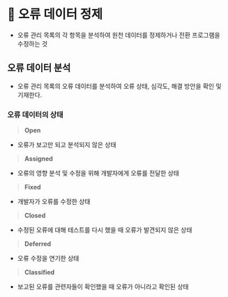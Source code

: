 # 🌟 오류 데이터 정제

- 오류 관리 목록의 각 항목을 분석하여 원천 데이터를 정제하거나 전환 프로그램을 수정하는 것

## 오류 데이터 분석

- 오류 관리 목록의 오류 데이터를 분석하여 오류 상태, 심각도, 해결 방안을 확인 및 기재한다.

### 오류 데이터의 상태

> **Open**

- 오류가 보고만 되고 분석되지 않은 상태

> **Assigned**

- 오류의 영향 분석 및 수정을 위해 개발자에게 오류를 전달한 상태

> **Fixed**

- 개발자가 오류를 수정한 상태

> **Closed**

- 수정된 오류에 대해 테스트를 다시 했을 때 오류가 발견되지 않은 상태

> **Deferred**

- 오류 수정을 연기한 상태

> **Classified**

- 보고된 오류를 관련자들이 확인했을 때 오류가 아니라고 확인된 상태
